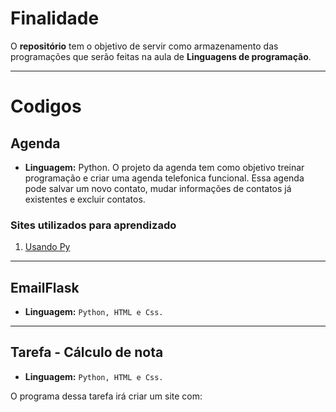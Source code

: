 # Finalidade 

O **repositório** tem o objetivo de servir como armazenamento das programações que serão feitas na aula de  **Linguagens de programação**.

--- 
# Codigos

## Agenda
- **Linguagem:** Python.
O projeto da agenda tem como objetivo treinar programação e criar uma agenda telefonica funcional. Essa agenda pode salvar um novo contato, mudar informações de contatos já existentes e excluir contatos.  

### **Sites utilizados para aprendizado**

1. [Usando Py](https://www.usandopy.com/pt/artigo/como-criar-uma-agenda-telefonica-em-python/#google_vignette)

--- 
## EmailFlask
- **Linguagem:** `Python, HTML e Css.`

---
## Tarefa - Cálculo de nota
- **Linguagem:** `Python, HTML e Css.`

O programa dessa tarefa irá criar um site com: 